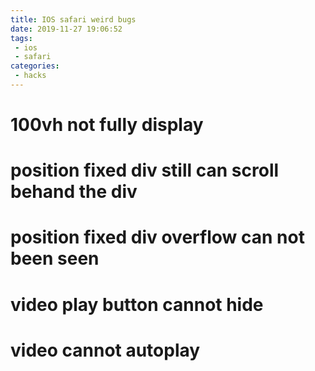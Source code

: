 ```yaml
---
title: IOS safari weird bugs
date: 2019-11-27 19:06:52
tags:
 - ios
 - safari
categories:
 - hacks 
---
```

# 100vh not fully display


# position fixed div still can scroll behand the div

# position fixed div overflow can not been seen


# video play button cannot hide


# video cannot autoplay
<!-- more -->


